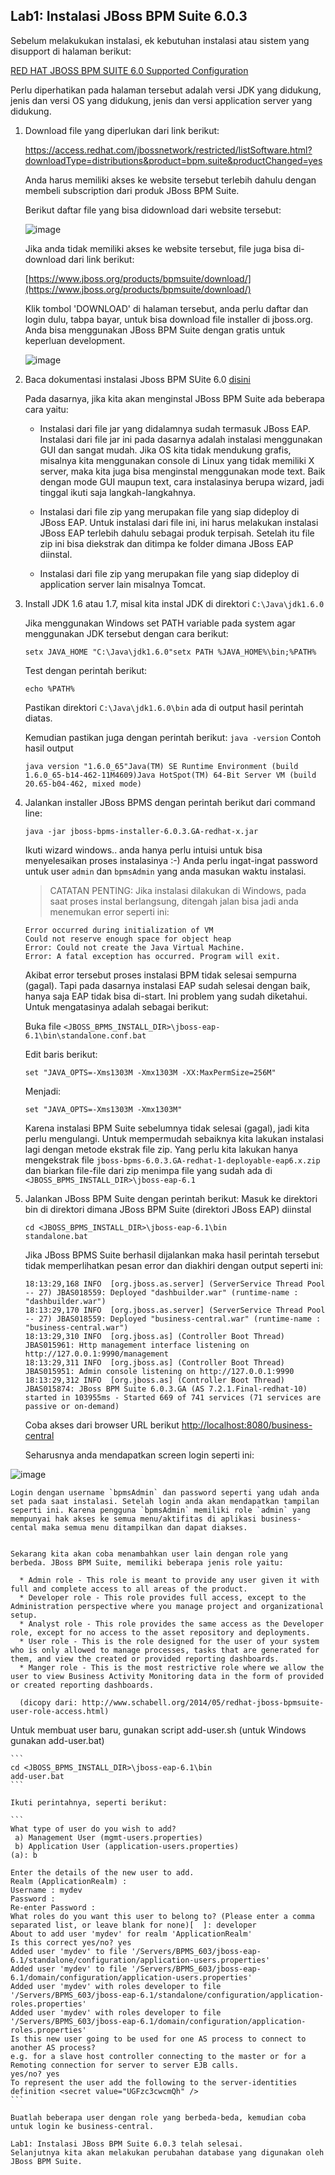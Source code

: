 ## Lab1: Instalasi JBoss BPM Suite 6.0.3

Sebelum melakukukan instalasi, ek kebutuhan instalasi atau sistem yang disupport di halaman berikut:

  [RED HAT JBOSS BPM SUITE 6.0 Supported Configuration](https://access.redhat.com/articles/704703)

Perlu diperhatikan pada halaman tersebut adalah versi JDK yang didukung, jenis dan versi OS yang didukung, jenis dan versi application server yang didukung.

1.  Download file yang diperlukan dari link berikut:
    
    
    https://access.redhat.com/jbossnetwork/restricted/listSoftware.html?downloadType=distributions&product=bpm.suite&productChanged=yes

    Anda harus memiliki akses ke website tersebut terlebih dahulu dengan membeli subscription dari produk JBoss BPM Suite.

    Berikut daftar file yang bisa didownload dari website tersebut:

    ![image](https://cloud.githubusercontent.com/assets/3068071/8324523/a247cc5e-1a7b-11e5-98b2-0eeedaff264d.png)

    Jika anda tidak memiliki akses ke website tersebut, file juga bisa di-download dari link berikut:

    [https://www.jboss.org/products/bpmsuite/download/](https://www.jboss.org/products/bpmsuite/download/)
  
    Klik tombol 'DOWNLOAD' di halaman tersebut, anda perlu daftar dan login dulu, tabpa bayar, untuk bisa download file installer di jboss.org. Anda bisa menggunakan JBoss BPM Suite dengan gratis untuk keperluan development.
    
    ![image](https://cloud.githubusercontent.com/assets/3068071/8324542/c75c40ce-1a7b-11e5-8fc1-fe877014e472.png)



2.  Baca dokumentasi instalasi Jboss BPM SUite 6.0 [disini](https://access.redhat.com/documentation/en-US/Red_Hat_JBoss_BPM_Suite/6.0/html/Installation_Guide/chap-Installation_options.html#sect-The_Red_Hat_JBoss_BPM_Suite_Installer_installation)

    Pada dasarnya, jika kita akan menginstal JBoss BPM Suite ada beberapa cara yaitu:
    
    * Instalasi dari file jar yang didalamnya sudah termasuk JBoss EAP. Instalasi dari file jar ini pada dasarnya adalah instalasi menggunakan GUI dan sangat mudah. Jika OS kita tidak mendukung grafis, misalnya kita menggunakan console di Linux yang tidak memiliki X server, maka kita juga bisa menginstal menggunakan mode text. Baik dengan mode GUI maupun text, cara instalasinya berupa wizard, jadi tinggal ikuti saja langkah-langkahnya.
    
    * Instalasi dari file zip yang merupakan file yang siap dideploy di JBoss EAP. Untuk instalasi dari file ini, ini harus melakukan instalasi JBoss EAP terlebih dahulu sebagai produk terpisah. Setelah itu file zip ini bisa diekstrak dan ditimpa ke folder dimana JBoss EAP diinstal.
    
    * Instalasi dari file zip yang merupakan file yang siap dideploy di application server lain misalnya Tomcat.


3.  Install JDK 1.6 atau 1.7, misal kita instal JDK di direktori `C:\Java\jdk1.6.0`

    Jika menggunakan Windows set PATH variable pada system agar menggunakan JDK tersebut dengan cara berikut:
    
    `setx JAVA_HOME "C:\Java\jdk1.6.0"setx PATH %JAVA_HOME%\bin;%PATH%`
    
    Test dengan perintah berikut:
    
    `echo %PATH%`

    Pastikan direktori `C:\Java\jdk1.6.0\bin` ada di output hasil perintah diatas. 
    
    Kemudian pastikan juga dengan perintah berikut: `java -version`
    Contoh hasil output 

    ```
    java version "1.6.0_65"Java(TM) SE Runtime Environment (build 1.6.0_65-b14-462-11M4609)Java HotSpot(TM) 64-Bit Server VM (build 20.65-b04-462, mixed mode)
    ```
    
4.  Jalankan installer JBoss BPMS dengan perintah berikut dari command line:

    ```
    java -jar jboss-bpms-installer-6.0.3.GA-redhat-x.jar
    ```

    Ikuti wizard windows.. anda hanya perlu intuisi untuk bisa menyelesaikan proses instalasinya :-) Anda perlu ingat-ingat password untuk user `admin` dan `bpmsAdmin` yang anda masukan waktu instalasi.

    > CATATAN PENTING: Jika instalasi dilakukan di Windows, pada saat proses instal berlangsung, ditengah jalan bisa jadi anda menemukan error seperti ini: 

    ```
    Error occurred during initialization of VM
    Could not reserve enough space for object heap
    Error: Could not create the Java Virtual Machine.
    Error: A fatal exception has occurred. Program will exit.
    ```
    
    Akibat error tersebut proses instalasi BPM tidak selesai sempurna (gagal). Tapi pada dasarnya instalasi EAP sudah selesai dengan baik, hanya saja EAP tidak bisa di-start. Ini problem yang sudah diketahui. Untuk mengatasinya adalah sebagai berikut:
    
    Buka file `<JBOSS_BPMS_INSTALL_DIR>\jboss-eap-6.1\bin\standalone.conf.bat`
    
    Edit baris berikut:
    
    ```
    set "JAVA_OPTS=-Xms1303M -Xmx1303M -XX:MaxPermSize=256M"
    ```
    
    Menjadi:
    
    ```
    set "JAVA_OPTS=-Xms1303M -Xmx1303M"
    ```
    
    Karena instalasi BPM Suite sebelumnya tidak selesai (gagal), jadi kita perlu mengulangi. Untuk mempermudah sebaiknya kita lakukan instalasi lagi dengan metode ekstrak file zip. Yang perlu kita lakukan hanya mengekstrak file `jboss-bpms-6.0.3.GA-redhat-1-deployable-eap6.x.zip` dan biarkan file-file dari zip menimpa file yang sudah ada di `<JBOSS_BPMS_INSTALL_DIR>\jboss-eap-6.1`

5.  Jalankan JBoss BPM Suite dengan perintah berikut:
    Masuk ke direktori bin di direktori dimana JBoss BPM Suite (direktori JBoss EAP) diinstal
    
    ``` 
    cd <JBOSS_BPMS_INSTALL_DIR>\jboss-eap-6.1\bin
    standalone.bat
    ```
    
    Jika JBoss BPMS Suite berhasil dijalankan maka hasil perintah tersebut tidak memperlihatkan pesan error dan diakhiri dengan output seperti ini:

    ```
    18:13:29,168 INFO  [org.jboss.as.server] (ServerService Thread Pool -- 27) JBAS018559: Deployed "dashbuilder.war" (runtime-name : "dashbuilder.war")
    18:13:29,170 INFO  [org.jboss.as.server] (ServerService Thread Pool -- 27) JBAS018559: Deployed "business-central.war" (runtime-name : "business-central.war")
    18:13:29,310 INFO  [org.jboss.as] (Controller Boot Thread) JBAS015961: Http management interface listening on http://127.0.0.1:9990/management
    18:13:29,311 INFO  [org.jboss.as] (Controller Boot Thread) JBAS015951: Admin console listening on http://127.0.0.1:9990
    18:13:29,312 INFO  [org.jboss.as] (Controller Boot Thread) JBAS015874: JBoss BPM Suite 6.0.3.GA (AS 7.2.1.Final-redhat-10) started in 103955ms - Started 669 of 741 services (71 services are passive or on-demand)
    ```
    
    Coba akses dari browser URL berikut [http://localhost:8080/business-central](http://localhost:8080/business-central)

    Seharusnya anda mendapatkan screen login seperti ini:


  ![image](https://cloud.githubusercontent.com/assets/3068071/8324761/d904dd52-1a7d-11e5-931f-b078eba7de2c.png)


    Login dengan username `bpmsAdmin` dan password seperti yang udah anda set pada saat instalasi. Setelah login anda akan mendapatkan tampilan seperti ini. Karena pengguna `bpmsAdmin` memiliki role `admin` yang mempunyai hak akses ke semua menu/aktifitas di aplikasi business-cental maka semua menu ditampilkan dan dapat diakses.


    Sekarang kita akan coba menambahkan user lain dengan role yang berbeda. JBoss BPM Suite, memiliki beberapa jenis role yaitu:

      * Admin role - This role is meant to provide any user given it with full and complete access to all areas of the product.
      * Developer role - This role provides full access, except to the Administration perspective where you manage project and organizational setup.
      * Analyst role - This role provides the same access as the Developer role, except for no access to the asset repository and deployments.
      * User role - This is the role designed for the user of your system who is only allowed to manage processes, tasks that are generated for them, and view the created or provided reporting dashboards.
      * Manger role - This is the most restrictive role where we allow the user to view Business Activity Monitoring data in the form of provided or created reporting dashboards.
      
      (dicopy dari: http://www.schabell.org/2014/05/redhat-jboss-bpmsuite-user-role-access.html)

   Untuk membuat user baru, gunakan script add-user.sh (untuk Windows gunakan add-user.bat) 
    
    ```
    cd <JBOSS_BPMS_INSTALL_DIR>\jboss-eap-6.1\bin
    add-user.bat
    ```
    
    Ikuti perintahnya, seperti berikut:
    
    ```
    What type of user do you wish to add?
     a) Management User (mgmt-users.properties)
     b) Application User (application-users.properties)
    (a): b

    Enter the details of the new user to add.
    Realm (ApplicationRealm) :
    Username : mydev
    Password :
    Re-enter Password :
    What roles do you want this user to belong to? (Please enter a comma separated list, or leave blank for none)[  ]: developer
    About to add user 'mydev' for realm 'ApplicationRealm'
    Is this correct yes/no? yes
    Added user 'mydev' to file '/Servers/BPMS_603/jboss-eap-6.1/standalone/configuration/application-users.properties'
    Added user 'mydev' to file '/Servers/BPMS_603/jboss-eap-6.1/domain/configuration/application-users.properties'
    Added user 'mydev' with roles developer to file '/Servers/BPMS_603/jboss-eap-6.1/standalone/configuration/application-roles.properties'
    Added user 'mydev' with roles developer to file '/Servers/BPMS_603/jboss-eap-6.1/domain/configuration/application-roles.properties'
    Is this new user going to be used for one AS process to connect to another AS process?
    e.g. for a slave host controller connecting to the master or for a Remoting connection for server to server EJB calls.
    yes/no? yes
    To represent the user add the following to the server-identities definition <secret value="UGFzc3cwcmQh" />
    ```
    
    Buatlah beberapa user dengan role yang berbeda-beda, kemudian coba untuk login ke business-central.

    Lab1: Instalasi JBoss BPM Suite 6.0.3 telah selesai.
    Selanjutnya kita akan melakukan perubahan database yang digunakan oleh JBoss BPM Suite.
